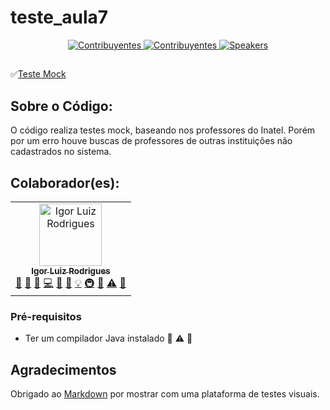 # teste_aula7

<p align="center">
  <a href="https://www.meetup.com/Angular-Medellin/members/">
    <img src="https://img.shields.io/badge/👫-+1_membro(s)-1d2935.svg?style=flat" alt="Contribuyentes">
  </a>
  <a href="#-contribuyentes-">
    <img src="https://img.shields.io/badge/👫-+1_contribuinte(s)-1d2935.svg?style=flat" alt="Contribuyentes">
  </a>
  <a href="https://twitter.com/jdjuan">
    <img src="https://img.shields.io/badge/🕴🕴-1_organizador(es)-1d2935.svg?style=flat" alt="Speakers">
  </a>
</p>

## 
✅[Teste Mock](https://github.com/igu1nho/teste_aula7)

## Sobre o Código:
O código realiza testes mock, baseando nos professores do Inatel. Porém por um erro houve buscas de professores de outras instituições não cadastrados no sistema.

## Colaborador(es):
<table>
  <tr>
    <td align="center"><a href="https://github.com/igu1nho"><img src="https://avatars.githubusercontent.com/u/89806466?s=400&u=e8107d3d169b3775f289e49470b097b45d778d68&v=4" width="100px;" alt="Igor Luiz Rodrigues"/><br /><sub><b>Igor Luiz Rodrigues</b></sub></a><br /><a href="#question-CompuIves" title="Answering Questions">💬</a> <a href="#blog-CompuIves" title="Blogposts">📝</a> <a href="https://github.com/codesandbox/codesandbox-client/issues?q=author%3ACompuIves" title="Bug reports">🐛</a> <a href="https://github.com/codesandbox/codesandbox-client/commits?author=CompuIves" title="Code">💻</a> <a href="#design-CompuIves" title="Design">🎨</a> <a href="https://github.com/codesandbox/codesandbox-client/commits?author=CompuIves" title="Documentation">📖</a> <a href="#example-CompuIves" title="Examples">💡</a> <a href="#infra-CompuIves" title="Infrastructure (Hosting, Build-Tools, etc)">🚇</a> <a href="#review-CompuIves" title="Reviewed Pull Requests">👀</a> <a href="https://github.com/codesandbox/codesandbox-client/commits?author=CompuIves" title="Tests">⚠️</a> <a href="#tool-CompuIves" title="Tools">🔧</a></td>
    
  </tr>
</table>

### Pré-requisitos

* Ter um compilador Java instalado 👀 ⚠️ 🔧


## Agradecimentos

Obrigado ao [Markdown](https://iagocb.notion.site/image/https%3A%2F%2Fs3-us-west-2.amazonaws.com%2Fsecure.notion-static.com%2F1941e0c8-26af-4e0a-8c22-19a1fb7f601c%2FUntitled.png?id=42726720-ffa8-4236-a949-c44413f0b7a0&table=block&spaceId=64c8c3c8-ab89-42e9-915d-778d95e0c58b&width=1280&userId=&cache=v2) por mostrar com uma plataforma de testes visuais.
